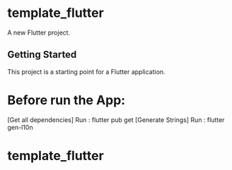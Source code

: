 # template_flutter

A new Flutter project.

## Getting Started

This project is a starting point for a Flutter application.


# Before run the App: 

[Get all dependencies] Run :  flutter pub get 
[Generate Strings] Run : flutter gen-l10n

# template_flutter
